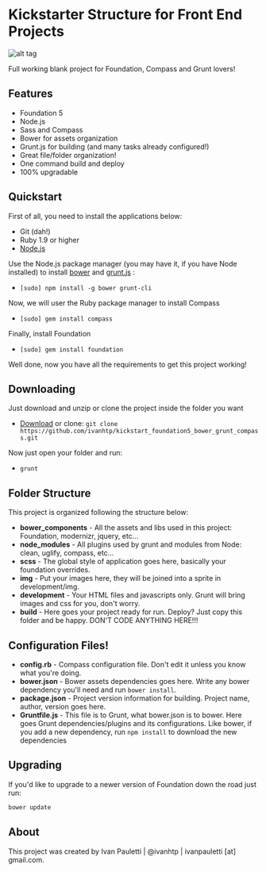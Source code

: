 # Kickstarter Structure for Front End Projects
![alt tag](http://10arte.com/storage/Banner.png)

Full working blank project for Foundation, Compass and Grunt lovers!

## Features

  * Foundation 5
  * Node.js
  * Sass and Compass
  * Bower for assets organization 
  * Grunt.js for building (and many tasks already configured!)
  * Great file/folder organization!
  * One command build and deploy
  * 100% upgradable


## Quickstart

  First of all, you need to install the applications below:
  * Git (dah!)
  * Ruby 1.9 or higher
  * [Node.js](http://nodejs.org)
  

  Use the Node.js package manager (you may have it, if you have Node installed) to install [bower](http://bower.io) and [grunt.js](http://bower.io) : 
  * `[sudo] npm install -g bower grunt-cli`

  Now, we will user the Ruby package manager to install Compass
  * `[sudo] gem install compass`

  Finally, install Foundation
  * `[sudo] gem install foundation`
  
  Well done, now you have all the requirements to get this project working!


## Downloading

  Just download and unzip or clone the project inside the folder you want
  * [Download](https://github.com/ivanhtp/kickstart_foundation5_bower_grunt_compass/archive/master.zip) or clone: `git clone https://github.com/ivanhtp/kickstart_foundation5_bower_grunt_compass.git`
  
  Now just open your folder and run:
  * `grunt`


## Folder Structure
  
  This project is organized following the structure below:

  * __bower_components__ - All the assets and libs used in this project: Foundation, modernizr, jquery, etc...
  * __node_modules__     - All plugins used by grunt and modules from Node: clean, uglify, compass, etc... 
  * __scss__             - The global style of application goes here, basically your foundation overrides.      
  * __img__              - Put your images here, they will be joined into a sprite in development/img. 
  * __development__      - Your HTML files and javascripts only. Grunt will bring images and css for you, don't worry. 
  * __build__            - Here goes your project ready for run. Deploy? Just copy this folder and be happy. DON'T CODE ANYTHING HERE!!!     



## Configuration Files!

  * __config.rb__ - Compass configuration file. Don't edit it unless you know what you're doing.
  * __bower.json__ - Bower assets dependencies goes here. Write any bower dependency you'll need and run `bower install`.
  * __package.json__ - Project version information for building. Project name, author, version goes here.
  * __Gruntfile.js__ - This file is to Grunt, what bower.json is to bower. Here goes Grunt dependencies/plugins and its configurations. Like bower, if you add a new dependency, run `npm install` to download the new dependencies
  

## Upgrading

 If you'd like to upgrade to a newer version of Foundation down the road just run:

 ```bash
 bower update
 ```
 
## About
 This project was created by Ivan Pauletti | @ivanhtp | ivanpauletti [at] gmail.com.
 
